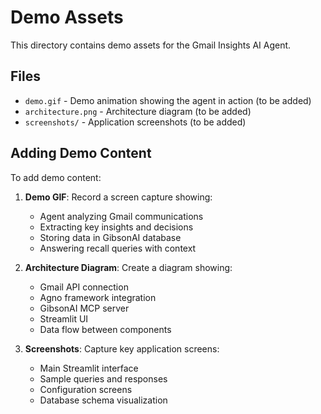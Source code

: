 # Demo Assets

This directory contains demo assets for the Gmail Insights AI Agent.

## Files

- `demo.gif` - Demo animation showing the agent in action (to be added)
- `architecture.png` - Architecture diagram (to be added)
- `screenshots/` - Application screenshots (to be added)

## Adding Demo Content

To add demo content:

1. **Demo GIF**: Record a screen capture showing:
   - Agent analyzing Gmail communications
   - Extracting key insights and decisions
   - Storing data in GibsonAI database
   - Answering recall queries with context

2. **Architecture Diagram**: Create a diagram showing:
   - Gmail API connection
   - Agno framework integration
   - GibsonAI MCP server
   - Streamlit UI
   - Data flow between components

3. **Screenshots**: Capture key application screens:
   - Main Streamlit interface
   - Sample queries and responses
   - Configuration screens
   - Database schema visualization
